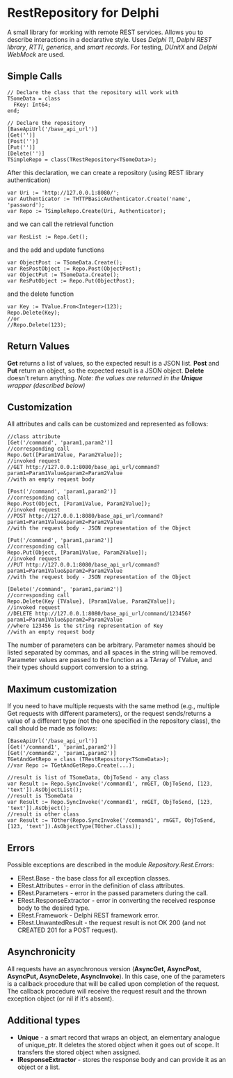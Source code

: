 # RestRepository for Delphi

A small library for working with remote REST services.
Allows you to describe interactions in a declarative style.
Uses *Delphi 11*, *Delphi REST library*, *RTTI*, *generics*, and *smart records*.
For testing, *DUnitX* and *Delphi WebMock* are used.

## Simple Calls

    // Declare the class that the repository will work with
    TSomeData = class
      FKey: Int64;
    end;
    
    // Declare the repository
    [BaseApiUrl('/base_api_url')]
    [Get('')]
    [Post('')]
    [Put('')]
    [Delete('')]
    TSimpleRepo = class(TRestRepository<TSomeData>);

After this declaration, we can create a repository (using REST library authentication)

    var Uri := 'http://127.0.0.1:8080/';
    var Authenticator := THTTPBasicAuthenticator.Create('name', 'password');
    var Repo := TSimpleRepo.Create(Uri, Authenticator);

and we can call the retrieval function

    var ResList := Repo.Get();

and the add and update functions

    var ObjectPost := TSomeData.Create();
    var ResPostObject := Repo.Post(ObjectPost);
    var ObjectPut := TSomeData.Create();
    var ResPutObject := Repo.Put(ObjectPost);

and the delete function

    var Key := TValue.From<Integer>(123);
    Repo.Delete(Key);
    //or
    //Repo.Delete(123);

## Return Values

**Get** returns a list of values, so the expected result is a JSON list.
**Post** and **Put** return an object, so the expected result is a JSON object.
**Delete** doesn't return anything.
*Note: the values are returned in the **Unique** wrapper (described below)*

## Customization

All attributes and calls can be customized and represented as follows:

    //class attribute
    [Get('/command', 'param1,param2')]
    //corresponding call
    Repo.Get([Param1Value, Param2Value]);
    //invoked request
    //GET http://127.0.0.1:8080/base_api_url/command?param1=Param1Value&param2=Param2Value
    //with an empty request body
    
    [Post('/command', 'param1,param2')]
    //corresponding call
    Repo.Post(Object, [Param1Value, Param2Value]);
    //invoked request
    //POST http://127.0.0.1:8080/base_api_url/command?param1=Param1Value&param2=Param2Value
    //with the request body - JSON representation of the Object
    
    [Put('/command', 'param1,param2')]
    //corresponding call
    Repo.Put(Object, [Param1Value, Param2Value]);
    //invoked request
    //PUT http://127.0.0.1:8080/base_api_url/command?param1=Param1Value&param2=Param2Value
    //with the request body - JSON representation of the Object
    
    [Delete('/command', 'param1,param2')]
    //corresponding call
    Repo.Delete(Key {TValue}, [Param1Value, Param2Value]);
    //invoked request
    //DELETE http://127.0.0.1:8080/base_api_url/command/123456?param1=Param1Value&param2=Param2Value
    //where 123456 is the string representation of Key
    //with an empty request body

The number of parameters can be arbitrary.
Parameter names should be listed separated by commas, and all spaces in the string will be removed.
Parameter values are passed to the function as a TArray of TValue, and their types should support conversion to a string.

## Maximum customization

If you need to have multiple requests with the same method (e.g., multiple Get requests with different parameters),
or the request sends/returns a value of a different type (not the one specified in the repository class),
the call should be made as follows:

    [BaseApiUrl('/base_api_url')]
    [Get('/command1', 'param1,param2')]
    [Get('/command2', 'param1,param2')]
    TGetAndGetRepo = class (TRestRepository<TSomeData>);
    //var Repo := TGetAndGetRepo.Create(...);
    
    //result is list of TSomeData, ObjToSend - any class 
    var Result := Repo.SyncInvoke('/command1', rmGET, ObjToSend, [123, 'text']).AsObjectList();
    //result is TSomeData
    var Result := Repo.SyncInvoke('/command1', rmGET, ObjToSend, [123, 'text']).AsObject();
    //result is other class
    var Result := TOther(Repo.SyncInvoke('/command1', rmGET, ObjToSend, [123, 'text']).AsObjectType(TOther.Class));

## Errors

Possible exceptions are described in the module *Repository.Rest.Errors*:
- ERest.Base - the base class for all exception classes.
- ERest.Attributes - error in the definition of class attributes.
- ERest.Parameters - error in the passed parameters during the call.
- ERest.ResponseExtractor - error in converting the received response body to the desired type.
- ERest.Framework - Delphi REST framework error.
- ERest.UnwantedResult - the request result is not OK 200 (and not CREATED 201 for a POST request).

## Asynchronicity

All requests have an asynchronous version (**AsyncGet, AsyncPost, AsyncPut, AsyncDelete, AsyncInvoke**).
In this case, one of the parameters is a callback procedure that will be called upon completion of the request.
The callback procedure will receive the request result and the thrown exception object (or nil if it's absent).

## Additional types

- **Unique** - a smart record that wraps an object, an elementary analogue of unique_ptr.
  It deletes the stored object when it goes out of scope.
  It transfers the stored object when assigned.
- **IResponseExtractor** - stores the response body and can provide it as an object or a list.